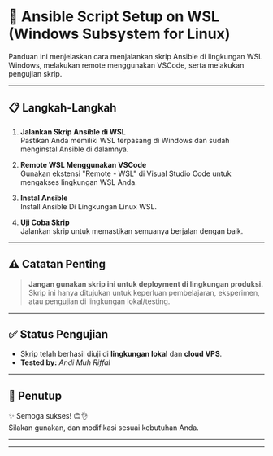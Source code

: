 # 🔧 Ansible Script Setup on WSL (Windows Subsystem for Linux)

Panduan ini menjelaskan cara menjalankan skrip Ansible di lingkungan WSL Windows, melakukan remote menggunakan VSCode, serta melakukan pengujian skrip.

---

## 📋 Langkah-Langkah

1. **Jalankan Skrip Ansible di WSL**  
   Pastikan Anda memiliki WSL terpasang di Windows dan sudah menginstal Ansible di dalamnya.

2. **Remote WSL Menggunakan VSCode**  
   Gunakan ekstensi "Remote - WSL" di Visual Studio Code untuk mengakses lingkungan WSL Anda.

3. **Instal Ansible**  
   Install Ansible Di Lingkungan Linux WSL.

4. **Uji Coba Skrip**  
   Jalankan skrip untuk memastikan semuanya berjalan dengan baik.

---

## ⚠️ Catatan Penting

> **Jangan gunakan skrip ini untuk deployment di lingkungan produksi.**  
> Skrip ini hanya ditujukan untuk keperluan pembelajaran, eksperimen, atau pengujian di lingkungan lokal/testing.

---

## ✅ Status Pengujian

- Skrip telah berhasil diuji di **lingkungan lokal** dan **cloud VPS**.
- **Tested by:** _Andi Muh Riffal_

---

## 🙌 Penutup

✨ Semoga sukses! 😊👌  
Silakan gunakan, dan modifikasi sesuai kebutuhan Anda.

---
---
